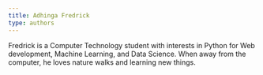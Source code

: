 ```yaml
---
title: Adhinga Fredrick
type: authors
---
```

Fredrick is a Computer Technology student with interests in Python for Web development, Machine Learning, and Data Science. When away from the computer, he loves nature walks and learning new things. 